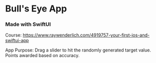 # Bull's Eye App 
### Made with SwiftUI

Course: https://www.raywenderlich.com/4919757-your-first-ios-and-swiftui-app

App Purpose: 
Drag a slider to hit the randomly generated target value.
Points awarded based on accuracy.
